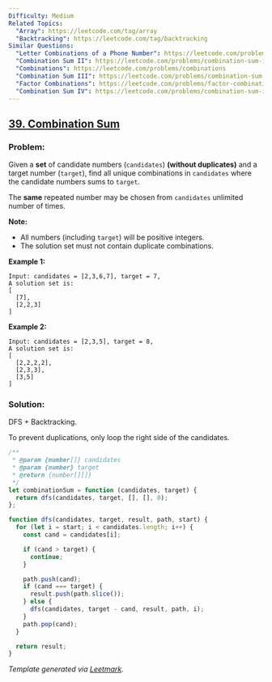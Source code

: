 ```yaml
---
Difficulty: Medium
Related Topics:
  "Array": https://leetcode.com/tag/array
  "Backtracking": https://leetcode.com/tag/backtracking
Similar Questions:
  "Letter Combinations of a Phone Number": https://leetcode.com/problems/letter-combinations-of-a-phone-number
  "Combination Sum II": https://leetcode.com/problems/combination-sum-ii
  "Combinations": https://leetcode.com/problems/combinations
  "Combination Sum III": https://leetcode.com/problems/combination-sum-iii
  "Factor Combinations": https://leetcode.com/problems/factor-combinations
  "Combination Sum IV": https://leetcode.com/problems/combination-sum-iv
---
```


## [39. Combination Sum](https://leetcode.com/problems/combination-sum/description/)

### Problem:

Given a **set** of candidate numbers (`candidates`) **(without duplicates)** and a target number (`target`), find all unique combinations in `candidates` where the candidate numbers sums to `target`.

The **same** repeated number may be chosen from `candidates` unlimited number of times.

**Note:**

- All numbers (including `target`) will be positive integers.
- The solution set must not contain duplicate combinations.

**Example 1:**

```
Input: candidates = [2,3,6,7], target = 7,
A solution set is:
[
  [7],
  [2,2,3]
]
```

**Example 2:**

```
Input: candidates = [2,3,5], target = 8,
A solution set is:
[
  [2,2,2,2],
  [2,3,3],
  [3,5]
]
```

### Solution:

DFS + Backtracking.

To prevent duplications, only loop the right side of the candidates.

```javascript
/**
 * @param {number[]} candidates
 * @param {number} target
 * @return {number[][]}
 */
let combinationSum = function (candidates, target) {
  return dfs(candidates, target, [], [], 0);
};

function dfs(candidates, target, result, path, start) {
  for (let i = start; i < candidates.length; i++) {
    const cand = candidates[i];

    if (cand > target) {
      continue;
    }

    path.push(cand);
    if (cand === target) {
      result.push(path.slice());
    } else {
      dfs(candidates, target - cand, result, path, i);
    }
    path.pop(cand);
  }

  return result;
}
```

_Template generated via [Leetmark](https://github.com/crimx/crx-leetmark)._
